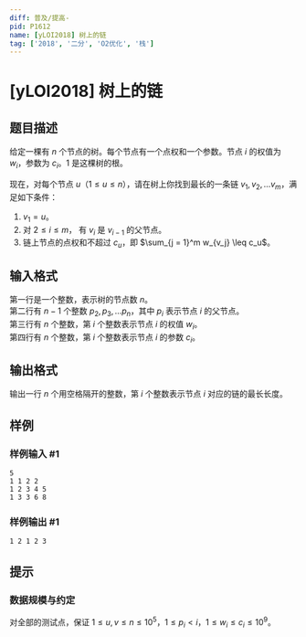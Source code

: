```yaml
---
diff: 普及/提高-
pid: P1612
name: [yLOI2018] 树上的链
tag: ['2018', '二分', 'O2优化', '栈']
---
```

# [yLOI2018] 树上的链
## 题目描述

给定一棵有 $n$ 个节点的树。每个节点有一个点权和一个参数。节点 $i$ 的权值为 $w_i$，参数为 $c_i$。$1$ 是这棵树的根。

现在，对每个节点 $u$（$1 \leq u \leq n$），请在树上你找到最长的一条链 $v_1, v_2, \dots v_m$，满足如下条件：

1. $v_1 = u$。
2. 对 $2 \leq i \leq m$， 有 $v_i$ 是 $v_{i - 1}$ 的父节点。
3. 链上节点的点权和不超过 $c_u$，即 $\sum_{j = 1}^m w_{v_j} \leq c_u$。 
## 输入格式

第一行是一个整数，表示树的节点数 $n$。  
第二行有 $n - 1$ 个整数 $p_2, p_3, \dots p_n$，其中 $p_i$ 表示节点 $i$ 的父节点。  
第三行有 $n$ 个整数，第 $i$ 个整数表示节点 $i$ 的权值 $w_i$。  
第四行有 $n$ 个整数，第 $i$ 个整数表示节点 $i$ 的参数 $c_i$。
## 输出格式

输出一行 $n$ 个用空格隔开的整数，第 $i$ 个整数表示节点 $i$ 对应的链的最长长度。
## 样例

### 样例输入 #1
```
5
1 1 2 2
1 2 3 4 5
1 3 3 6 8
```
### 样例输出 #1
```
1 2 1 2 3
```
## 提示

### 数据规模与约定

对全部的测试点，保证 $1 \leq u, v \leq n \leq 10^5$，$1 \leq p_i \lt i$，$1 \leq w_i \leq c_i \leq 10^9$。
